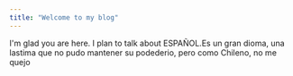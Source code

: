 ```yaml
---
title: "Welcome to my blog"
---
```


I'm glad you are here. I plan to talk about ESPAÑOL.Es un gran dioma, una lastima que no pudo mantener su podederio, pero como Chileno, no me quejo
